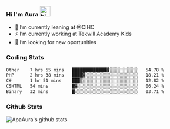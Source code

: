 ### Hi I'm Aura <img src="https://user-images.githubusercontent.com/1303154/88677602-1635ba80-d120-11ea-84d8-d263ba5fc3c0.gif" width="28px" alt="hi">

- 🔭 I’m currently leaning at @CIHC
- ⚡ I’m currently working at Tekwill Academy Kids
- 🤔 I’m looking for new oportunities


### Coding Stats

<!--START_SECTION:waka-->

```txt
Other    7 hrs 55 mins   █████████████▓░░░░░░░░░░░   54.78 %
PHP      2 hrs 38 mins   ████▓░░░░░░░░░░░░░░░░░░░░   18.21 %
C#       1 hr 51 mins    ███▒░░░░░░░░░░░░░░░░░░░░░   12.82 %
CSHTML   54 mins         █▓░░░░░░░░░░░░░░░░░░░░░░░   06.24 %
Binary   32 mins         █░░░░░░░░░░░░░░░░░░░░░░░░   03.71 %
```

<!--END_SECTION:waka-->

### Github Stats

![ApaAura's github stats](https://github-readme-stats.vercel.app/api?username=ApaAura&count_private=true&theme=tokyonight&hide=contribs,prs)
